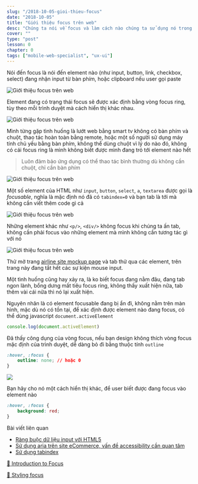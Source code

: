 ```yaml
---
slug: "/2018-10-05-gioi-thieu-focus"
date: "2018-10-05"
title: "Giới thiệu focus trên web"
desc: "Chúng ta nói về focus và làm cách nào chúng ta sử dụng nó trong ứng dụng web, bạn nào quan tâm accessibility thì phải biết cái này, đặt biệt mấy chế designer hay kêu bỏ focus ring"
cover: ""
type: "post"
lesson: 0
chapter: 0
tags: ["mobile-web-specialist", "ux-ui"]
---
```


Nói đến focus là nói đến element nào (như input, button, link, checkbox, select) đang nhận input từ bàn phím, hoặc clipboard nếu user gọi paste

![Giới thiệu focus trên web](https://developers.google.com/web/fundamentals/accessibility/focus/imgs/keyboard-focus.png)

Element đang có trạng thái focus sẽ được xác định bằng vòng focus ring, tùy theo mỗi trình duyệt mà cách hiển thị khác nhau.

![Giới thiệu focus trên web](https://developers.google.com/web/fundamentals/accessibility/focus/imgs/sign-up.png)

Mình từng gặp tình huống là lướt web bằng smart tv không có bàn phím và chuột, thao tác hoàn toàn bằng remote, hoặc một số người sử dụng máy tính chủ yếu bằng bàn phím, không thể dùng chuột vì lý do nào đó, không có cái focus ring là mình không biết được mình đang trỏ tới element nào hết

> Luôn đảm bảo ứng dụng có thể thao tác bình thường dù không cần chuột, chỉ cần bàn phím

![Giới thiệu focus trên web](https://developers.google.com/web/fundamentals/accessibility/focus/imgs/system-prefs2.png)


Một số element của HTML như `input`, `button`, `select`, `a`, `textarea` được gọi là *focusable*, nghĩa là mặc định nó đã có `tabindex=0` và bạn tab là tới mà không cần viết thêm code gì cả 

![Giới thiệu focus trên web](https://developers.google.com/web/fundamentals/accessibility/focus/imgs/implicitly-focused.png)

Những element khác như `<p/>`, `<div/>` không focus khi chúng ta ấn tab, không cần phải focus vào những element mà mình không cần tương tác gì với nó

![Giới thiệu focus trên web](https://developers.google.com/web/fundamentals/accessibility/focus/imgs/not-all-elements.png)

Thử mở trang [airline site mockup page](http://udacity.github.io/ud891/lesson2-focus/01-basic-form/) và tab thử qua các element, trên trang này đang tắt hết các sự kiện mouse input.

Một tình huống cũng hay xảy ra, là ko biết focus đang nằm đâu, đang tab ngon lành, bổng dưng mất tiêu focus ring, không thấy xuất hiện nữa, tab thêm vài cái nữa thì nó lại xuất hiện.

Nguyên nhân là có element focusable đang bị ẩn đi, không nằm trên màn hình, mặc dù nó có tồn tại, để xác định được element nào đang focus, có thể dùng javascript `document.activeElement`

```js
console.log(document.activeElement)
```

Đã thấy công dụng của vòng focus, nếu bạn design không thích vòng focus mặc định của trình duyệt, dễ dàng bỏ đi bằng thuộc tính `outline`

```css
:hover, :focus {
    outline: none; // hoặc 0
}
```

![](https://developers.google.com/web/fundamentals/accessibility/imgs/focus-ring.png)

Bạn hãy cho nó một cách hiển thị khác, để user biết được đang focus vào element nào

```css
:hover, :focus {
    background: red;
}
```


Bài viết liên quan

- [Ràng buộc dữ liệu input với HTML5](2019-03-25-rang-buoc-du-lieu-voi-html-5/)
- [Sử dụng aria trên site eCommerce, vấn đề accessibility cần quan tâm](http://vuilaptrinh.com/2018-10-08-huong-dan-aria-va-su-dung-voi-ecommerce-site/)
- [Sử dụng tabindex](http://vuilaptrinh.com/2018-10-02-huong-dan-su-dung-tabindex-de-di-chuyen/)

<a target="_blank" rel="noopener noreferrer" href="https://developers.google.com/web/fundamentals/accessibility/focus/">📜 Introduction to Focus</a>

<a target="_blank" rel="noopener noreferrer" href="https://developers.google.com/web/fundamentals/accessibility/accessible-styles">📜 Styling focus</a>